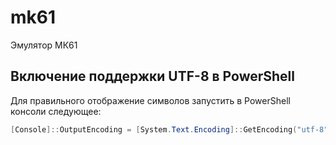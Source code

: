 # mk61

Эмулятор МК61

## Включение поддержки UTF-8 в PowerShell

Для правильного отображение символов запустить в PowerShell консоли следующее:
```powershell
[Console]::OutputEncoding = [System.Text.Encoding]::GetEncoding("utf-8")
```
